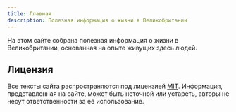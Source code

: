 ```yaml
---
title: Главная
description: Полезная информация о жизни в Великобритании
---
```


На этом сайте собрана полезная информация о жизни в Великобритании, 
основанная на опыте живущих здесь людей.

## Лицензия

Все тексты сайта распространяются под лицензией [MIT](/LICENSE). 
Информация, представленная на сайте, может быть неточной или устареть, 
авторы не несут ответственности за её использование.
